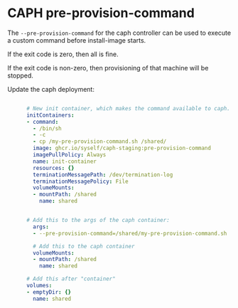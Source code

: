 # CAPH pre-provision-command

The `--pre-provision-command` for the caph controller can be used to execute a custom command
before install-image starts.

If the exit code is zero, then all is fine.

If the exit code is non-zero, then provisioning of that machine will be stopped.

Update the caph deployment:

```yaml

      # New init container, which makes the command available to caph.
      initContainers:
      - command:
        - /bin/sh
        - -c
        - cp /my-pre-provision-command.sh /shared/
        image: ghcr.io/syself/caph-staging:pre-provision-command
        imagePullPolicy: Always
        name: init-container
        resources: {}
        terminationMessagePath: /dev/termination-log
        terminationMessagePolicy: File
        volumeMounts:
        - mountPath: /shared
          name: shared


      # Add this to the args of the caph container:
        args:
        - --pre-provision-command=/shared/my-pre-provision-command.sh

        # Add this to the caph container
        volumeMounts:
        - mountPath: /shared
          name: shared

      # Add this after "container"
      volumes:
      - emptyDir: {}
        name: shared
```
